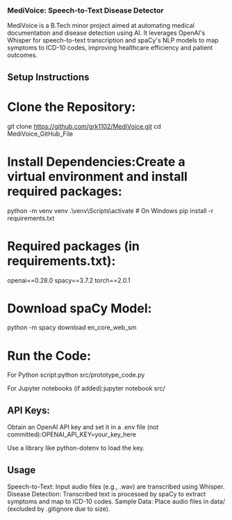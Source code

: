### MediVoice: Speech-to-Text Disease Detector
MediVoice is a B.Tech minor project aimed at automating medical documentation and disease detection using AI. It leverages OpenAI's Whisper for speech-to-text transcription and spaCy's NLP models to map symptoms to ICD-10 codes, improving healthcare efficiency and patient outcomes.

## Setup Instructions

# Clone the Repository:
git clone https://github.com/grk1102/MediVoice.git
cd MediVoice_GitHub_File


# Install Dependencies:Create a virtual environment and install required packages:
python -m venv venv
.\venv\Scripts\activate  # On Windows
pip install -r requirements.txt

# Required packages (in requirements.txt):
openai==0.28.0
spacy==3.7.2
torch==2.0.1


# Download spaCy Model:
python -m spacy download en_core_web_sm


# Run the Code:

For Python script:python src/prototype_code.py


For Jupyter notebooks (if added):jupyter notebook src/




## API Keys:

Obtain an OpenAI API key and set it in a .env file (not committed):OPENAI_API_KEY=your_key_here


Use a library like python-dotenv to load the key.



## Usage

Speech-to-Text: Input audio files (e.g., .wav) are transcribed using Whisper.
Disease Detection: Transcribed text is processed by spaCy to extract symptoms and map to ICD-10 codes.
Sample Data: Place audio files in data/ (excluded by .gitignore due to size).
